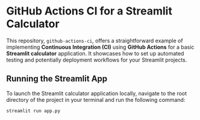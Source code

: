 # GitHub Actions CI for a Streamlit Calculator

This repository, `github-actions-ci`, offers a straightforward example of implementing **Continuous Integration (CI)** using **GitHub Actions** for a basic **Streamlit calculator** application. It showcases how to set up automated testing and potentially deployment workflows for your Streamlit projects.

## Running the Streamlit App

To launch the Streamlit calculator application locally, navigate to the root directory of the project in your terminal and run the following command:

```bash
streamlit run app.py